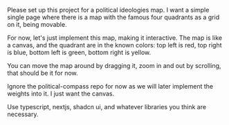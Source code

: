 
Please set up this project for a political ideologies map. I want a simple single page where there is a map with the famous four quadrants as a grid on it, being movable.

For now, let's just implement this map, making it interactive. The map is like a canvas, and the quadrant are in the known colors: top left is red, top right is blue, bottom left is green, bottom right is yellow.

You can move the map around by dragging it, zoom in and out by scrolling, that should be it for now.

Ignore the political-compass repo for now as we will later implement the weights into it. I just want the canvas.

Use typescript, nextjs, shadcn ui, and whatever libraries you think are necessary.